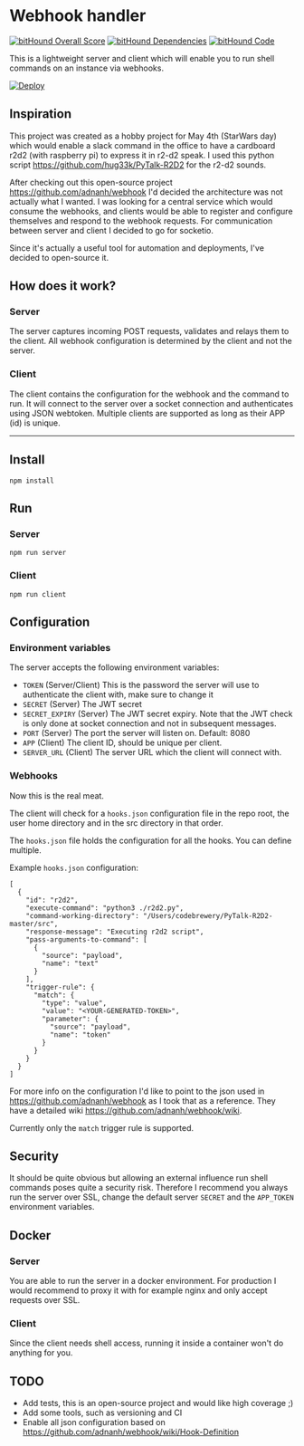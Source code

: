 # Webhook handler
[![bitHound Overall Score](https://www.bithound.io/github/codebrewery/web-node_webhook/badges/score.svg)](https://www.bithound.io/github/codebrewery/web-node_webhook) [![bitHound Dependencies](https://www.bithound.io/github/codebrewery/web-node_webhook/badges/dependencies.svg)](https://www.bithound.io/github/codebrewery/web-node_webhook/master/dependencies/npm) [![bitHound Code](https://www.bithound.io/github/codebrewery/web-node_webhook/badges/code.svg)](https://www.bithound.io/github/codebrewery/web-node_webhook)

This is a lightweight server and client which will enable you to run shell commands on an instance via webhooks.

[![Deploy](https://www.herokucdn.com/deploy/button.svg)](https://heroku.com/deploy)

## Inspiration

This project was created as a hobby project for May 4th (StarWars day) which would enable a slack command in the office to have a cardboard r2d2 (with raspberry pi) to express it in r2-d2 speak. I used this python script https://github.com/hug33k/PyTalk-R2D2 for the r2-d2 sounds.

After checking out this open-source project https://github.com/adnanh/webhook I'd decided the architecture was not actually what I wanted. I was looking for a central service which would consume the webhooks, and clients would be able to register and configure themselves and respond to the webhook requests. For communication between server and client I decided to go for socketio.

Since it's actually a useful tool for automation and deployments, I've decided to open-source it.

## How does it work?
### Server
The server captures incoming POST requests, validates and relays them to the client. All webhook configuration is determined by the client and not the server.
### Client
The client contains the configuration for the webhook and the command to run. It will connect to the server over a socket connection and authenticates using JSON webtoken. Multiple clients are supported as long as their APP (id) is unique.

---

## Install

    npm install

## Run
### Server

    npm run server
    
### Client

    npm run client
 

## Configuration

### Environment variables

The server accepts the following environment variables:

- `TOKEN` (Server/Client) This is the password the server will use to authenticate the client with, make sure to change it
- `SECRET` (Server) The JWT secret
- `SECRET_EXPIRY` (Server) The JWT secret expiry. Note that the JWT check is only done at socket connection and not in subsequent messages.
- `PORT` (Server) The port the server will listen on. Default: 8080
- `APP` (Client) The client ID, should be unique per client.
- `SERVER_URL` (Client) The server URL which the client will connect with.

### Webhooks

Now this is the real meat.

The client will check for a `hooks.json` configuration file in the repo root, the user home directory and in the src directory in that order.

The `hooks.json` file holds the configuration for all the hooks. You can define multiple.

Example `hooks.json` configuration:

	[
	  {
	    "id": "r2d2",
	    "execute-command": "python3 ./r2d2.py",
	    "command-working-directory": "/Users/codebrewery/PyTalk-R2D2-master/src",
	    "response-message": "Executing r2d2 script",
	    "pass-arguments-to-command": [
	      {
	        "source": "payload",
	        "name": "text"
	      }
	    ],
	    "trigger-rule": {
	      "match": {
	        "type": "value",
	        "value": "<YOUR-GENERATED-TOKEN>",
	        "parameter": {
	          "source": "payload",
	          "name": "token"
	        }
	      }
	    }
	  }
	]

For more info on the configuration I'd like to point to the json used in https://github.com/adnanh/webhook as I took that as a reference. They have a detailed wiki https://github.com/adnanh/webhook/wiki.

Currently only the `match` trigger rule is supported.

## Security

It should be quite obvious but allowing an external influence run shell commands poses quite a security risk. Therefore I recommend you always run the server over SSL, change the default server `SECRET` and the `APP_TOKEN` environment variables.

## Docker

### Server

You are able to run the server in a docker environment. For production I would recommend to proxy it with for example nginx and only accept requests over SSL.

### Client

Since the client needs shell access, running it inside a container won't do anything for you.

## TODO

- Add tests, this is an open-source project and would like high coverage ;)
- Add some tools, such as versioning and CI
- Enable all json configuration based on https://github.com/adnanh/webhook/wiki/Hook-Definition

